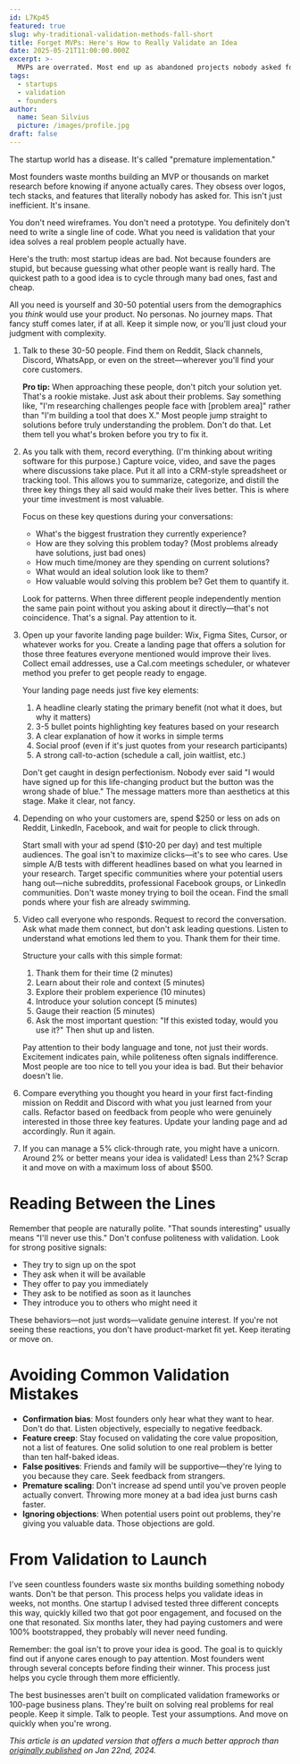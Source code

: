 ```yaml
---
id: L7Kp45
featured: true
slug: why-traditional-validation-methods-fall-short
title: Forget MVPs: Here's How to Really Validate an Idea
date: 2025-05-21T11:00:00.000Z
excerpt: >-
  MVPs are overrated. Most end up as abandoned projects nobody asked for. Here's the truth: you can validate any idea with $500, a landing page, and a week of real conversations. Skip the code. Skip the wireframes. Just ask people if they'd pay — then believe their actions, not their words.
tags:
  - startups
  - validation
  - founders
author:
  name: Sean Silvius
  picture: /images/profile.jpg
draft: false
---
```


The startup world has a disease. It's called "premature implementation." 

Most founders waste months building an MVP or thousands on market research before knowing if anyone actually cares. They obsess over logos, tech stacks, and features that literally nobody has asked for. This isn't just inefficient. It's insane.

You don't need wireframes. You don't need a prototype. You definitely don't need to write a single line of code. What you need is validation that your idea solves a real problem people actually have.

Here's the truth: most startup ideas are bad. Not because founders are stupid, but because guessing what other people want is really hard. The quickest path to a good idea is to cycle through many bad ones, fast and cheap.

All you need is yourself and 30-50 potential users from the demographics you *think* would use your product. No personas. No journey maps. That fancy stuff comes later, if at all. Keep it simple now, or you'll just cloud your judgment with complexity.

1. Talk to these 30-50 people. Find them on Reddit, Slack channels, Discord, WhatsApp, or even on the street—wherever you'll find your core customers.

   **Pro tip:** When approaching these people, don't pitch your solution yet. That's a rookie mistake. Just ask about their problems. Say something like, "I'm researching challenges people face with [problem area]" rather than "I'm building a tool that does X." Most people jump straight to solutions before truly understanding the problem. Don't do that. Let them tell you what's broken before you try to fix it.

2. As you talk with them, record everything. (I'm thinking about writing software for this purpose.) Capture voice, video, and save the pages where discussions take place. Put it all into a CRM-style spreadsheet or tracking tool. This allows you to summarize, categorize, and distill the three key things they all said would make their lives better. This is where your time investment is most valuable.

   Focus on these key questions during your conversations:
   - What's the biggest frustration they currently experience?
   - How are they solving this problem today? (Most problems already have solutions, just bad ones)
   - How much time/money are they spending on current solutions?
   - What would an ideal solution look like to them?
   - How valuable would solving this problem be? Get them to quantify it.

   Look for patterns. When three different people independently mention the same pain point without you asking about it directly—that's not coincidence. That's a signal. Pay attention to it.

3. Open up your favorite landing page builder: Wix, Figma Sites, Cursor, or whatever works for you. Create a landing page that offers a solution for those three features everyone mentioned would improve their lives. Collect email addresses, use a Cal.com meetings scheduler, or whatever method you prefer to get people ready to engage.

   Your landing page needs just five key elements:
   1. A headline clearly stating the primary benefit (not what it does, but why it matters)
   2. 3-5 bullet points highlighting key features based on your research
   3. A clear explanation of how it works in simple terms
   4. Social proof (even if it's just quotes from your research participants)
   5. A strong call-to-action (schedule a call, join waitlist, etc.)

   Don't get caught in design perfectionism. Nobody ever said "I would have signed up for this life-changing product but the button was the wrong shade of blue." The message matters more than aesthetics at this stage. Make it clear, not fancy.

4. Depending on who your customers are, spend $250 or less on ads on Reddit, LinkedIn, Facebook, and wait for people to click through.

   Start small with your ad spend ($10-20 per day) and test multiple audiences. The goal isn't to maximize clicks—it's to see who cares. Use simple A/B tests with different headlines based on what you learned in your research. Target specific communities where your potential users hang out—niche subreddits, professional Facebook groups, or LinkedIn communities. Don't waste money trying to boil the ocean. Find the small ponds where your fish are already swimming.

5. Video call everyone who responds. Request to record the conversation. Ask what made them connect, but don't ask leading questions. Listen to understand what emotions led them to you. Thank them for their time.

   Structure your calls with this simple format:
   1. Thank them for their time (2 minutes)
   2. Learn about their role and context (5 minutes)
   3. Explore their problem experience (10 minutes)
   4. Introduce your solution concept (5 minutes)
   5. Gauge their reaction (5 minutes)
   6. Ask the most important question: "If this existed today, would you use it?" Then shut up and listen.

   Pay attention to their body language and tone, not just their words. Excitement indicates pain, while politeness often signals indifference. Most people are too nice to tell you your idea is bad. But their behavior doesn't lie.

6. Compare everything you thought you heard in your first fact-finding mission on Reddit and Discord with what you just learned from your calls. Refactor based on feedback from people who were genuinely interested in those three key features. Update your landing page and ad accordingly. Run it again.

7. If you can manage a 5% click-through rate, you might have a unicorn. Around 2% or better means your idea is validated! Less than 2%? Scrap it and move on with a maximum loss of about $500.

# Reading Between the Lines

Remember that people are naturally polite. "That sounds interesting" usually means "I'll never use this." Don't confuse politeness with validation. Look for strong positive signals:
- They try to sign up on the spot
- They ask when it will be available
- They offer to pay you immediately
- They ask to be notified as soon as it launches
- They introduce you to others who might need it

These behaviors—not just words—validate genuine interest. If you're not seeing these reactions, you don't have product-market fit yet. Keep iterating or move on.

# Avoiding Common Validation Mistakes

- **Confirmation bias**: Most founders only hear what they want to hear. Don't do that. Listen objectively, especially to negative feedback.
- **Feature creep**: Stay focused on validating the core value proposition, not a list of features. One solid solution to one real problem is better than ten half-baked ideas.
- **False positives**: Friends and family will be supportive—they're lying to you because they care. Seek feedback from strangers.
- **Premature scaling**: Don't increase ad spend until you've proven people actually convert. Throwing more money at a bad idea just burns cash faster.
- **Ignoring objections**: When potential users point out problems, they're giving you valuable data. Those objections are gold.

# From Validation to Launch

I've seen countless founders waste six months building something nobody wants. Don't be that person. This process helps you validate ideas in weeks, not months. One startup I advised tested three different concepts this way, quickly killed two that got poor engagement, and focused on the one that resonated. Six months later, they had paying customers and were 100% bootstrapped, they probably will never need funding.

Remember: the goal isn't to prove your idea is good. The goal is to quickly find out if anyone cares enough to pay attention. Most founders went through several concepts before finding their winner. This process just helps you cycle through them more efficiently.

The best businesses aren't built on complicated validation frameworks or 100-page business plans. They're built on solving real problems for real people. Keep it simple. Talk to people. Test your assumptions. And move on quickly when you're wrong.

*This article is an updated version that offers a much better approch than [originally published](/posts/validating-through-user-research) on Jan 22nd, 2024.*
